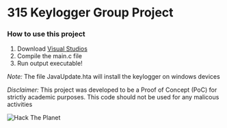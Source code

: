 # 315 Keylogger Group Project 
### How to use this project  
1. Download [Visual Studios](https://visualstudio.microsoft.com/downloads/)
2. Compile the main.c file 
3. Run output executable!

_Note:_ The file JavaUpdate.hta will install the keylogger on windows devices 

_Disclaimer:_ This project was developed to be a Proof of Concept (PoC) for strictly academic purposes. This code should not be used for any malicous activities

![Hack The Planet](https://ih0.redbubble.net/image.395334007.6856/ap,550x550,12x16,1,transparent,t.u1.png)
